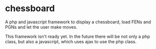chessboard
==========

A php and javascript framework to display a chessboard, load FENs and PGNs and let the user make moves.

This framework isn't ready yet. In the future there will be not only a php class, but also a javascript, which uses ajax to use the php class.
